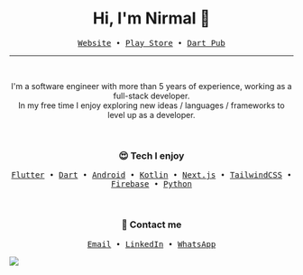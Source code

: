 <h1 align="center">Hi, I'm Nirmal 👋</h1>

<p align="center">
  <samp>
    <a href="https://nirmalcode.com/">Website</a> •
    <a href="https://play.google.com/store/apps/dev?id=5955174640569592842">Play Store</a> •
    <a href="https://pub.dev/publishers/nirmalcode.com/packages">Dart Pub</a>
  </samp>
</p>

---

<br>

<p align="center">
  I'm a software engineer with more than 5 years of experience, working as a full-stack developer. <br/>
  In my free time I enjoy exploring new ideas / languages / frameworks to level up as a developer.
</p>

<br>

<h3 align="center">😍 Tech I enjoy</h3>

<p align="center">
  <samp>
    <a href="https://flutter.dev/">Flutter</a> •
    <a href="https://dart.dev/">Dart</a> •
    <a href="https://www.android.com/">Android</a> •
    <a href="https://kotlinlang.org/">Kotlin</a> •
    <a href="https://nextjs.org/">Next.js</a> •
    <a href="https://tailwindcss.com/">TailwindCSS</a> •
    <a href="https://firebase.google.com/">Firebase</a> •
    <a href="https://www.python.org/">Python</a>
  </samp>
</p>

<br>

<h3 align="center">📧 Contact me</h3>

<p align="center">
  <samp>
    <a href="mailto:nirmal.ariyathilake@gmail.com">Email</a> •
    <a href="https://www.linkedin.com/in/nirmal-ariyathilake/">LinkedIn</a> •
    <a href="wa.me/+94712984933">WhatsApp</a>
  </samp>
</p>

![](https://hit.yhype.me/github/profile?user_id=27048260)

<!--
**NirmalAriyathilake/NirmalAriyathilake** is a ✨ _special_ ✨ repository because its `README.md` (this file) appears on your GitHub profile.

Here are some ideas to get you started:

- 🔭 I’m currently working on ...
- 🌱 I’m currently learning ...
- 👯 I’m looking to collaborate on ...
- 🤔 I’m looking for help with ...
- 💬 Ask me about ...
- 📫 How to reach me: ...
- 😄 Pronouns: ...
- ⚡ Fun fact: ...
-->
